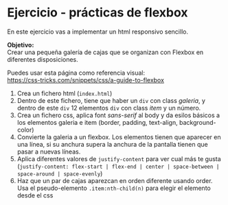 # Ejercicio - prácticas de flexbox

En este ejercicio vas a implementar un html responsivo sencillo.

**Objetivo:**  
Crear una pequeña galería de cajas que se organizan con Flexbox en diferentes disposiciones.

Puedes usar esta página como referencia visual:  
https://css-tricks.com/snippets/css/a-guide-to-flexbox


1. Crea un fichero html (`index.html`)
2. Dentro de este fichero, tiene que haber un `div` con class *galeria*, y dentro de este `div` 12 elementos `div` con class *item* y un número.
3. Crea un fichero css, aplica font *sans-serif* al body y da esilos básicos a los elementos galeria e item (border, padding, text-align, background-color)
4. Convierte la galeria a un flexbox. Los elementos tienen que aparecer en una línea, si su anchura supera la anchura de la pantalla tienen que pasar a nuevas líneas.
5. Aplica diferentes valores de `justify-content` para ver cual más te gusta (`justify-content: flex-start | flex-end | center | space-between | space-around | space-evenly`)
6. Haz que un par de cajas aparezcan en orden diferente usando order. Usa el pseudo-elemento `.item:nth-child(n)` para elegir el elemento desde el css
